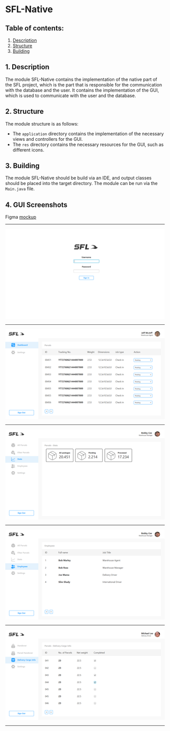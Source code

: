 # SFL-Native

## Table of contents:
1. [Description](#1-description)
2. [Structure](#2-structure)
3. [Building](#3-building)


## 1. Description

The module SFL-Native contains the implementation of the native part of 
the SFL project, which is the part that is responsible for the communication with 
the database and the user. It contains the implementation of 
the GUI, which is used to communicate with the user and the database.

## 2. Structure

The module structure is as follows:
- The `application` directory contains the implementation of the 
  necessary views and controllers for the GUI.
- The `res` directory contains the necessary resources for the GUI, such as
  different icons.

## 3. Building

The module SFL-Native should be build via an IDE, and output classes
should be placed into the target directory. The module can be run via
the `Main.java` file.

## 4. GUI Screenshots
Figma [mockup](https://www.figma.com/file/fJDhtYnvsypMELtSx9uONq/SFL-Warehouse-Dashboard?node-id=0%3A1&t=FPL7poMR6UHY8PN0-1)
***
![Screenshot1](/src/native/src/res/Screenshot1.png)
***
![Screenshot2](/src/native/src/res/Screenshot2.png)
***
![Screenshot3](/src/native/src/res/Screenshot3.png)
***
![Screenshot4](/src/native/src/res/Screenshot4.png)
***
![Screenshot5](/src/native/src/res/Screenshot5.png)
***


